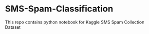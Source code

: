 # SMS-Spam-Classification
This repo contains python notebook for Kaggle SMS Spam Collection Dataset
